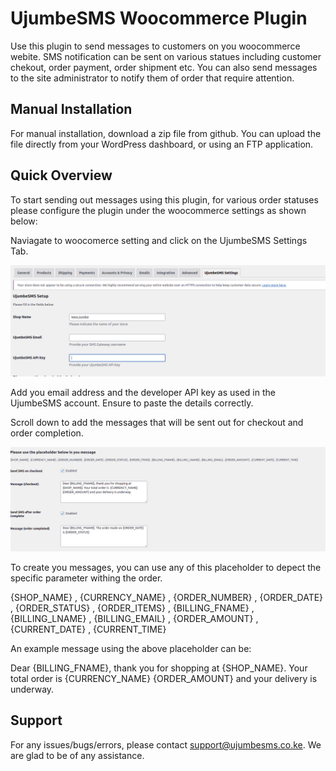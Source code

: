 # UjumbeSMS Woocommerce Plugin
Use this plugin to send messages to customers on you woocommerce webite. SMS notification can be sent on various statues including customer chekout, order payment, order shipment etc. You can also send messages to the site administrator to notify them of order that require attention. 

## Manual Installation

For manual installation, download a zip file from github. You can upload the file directly from your WordPress dashboard, or using an FTP application.

## Quick Overview 

To start sending out messages using this plugin, for various order statuses please configure the plugin under the woocommerce settings as shown below: 

Naviagate to woocomerce setting and click on the UjumbeSMS Settings Tab. 

![alt text](https://github.com/ujumbesms/woojumbe/blob/main/screenshots/ujumbe_settings.png?raw=true)

Add you email address and the developer API key as used in the UjumbeSMS account. Ensure to paste the details correctly. 

Scroll down to add the messages that will be sent out for checkout and order completion. 

![alt text](https://github.com/ujumbesms/woojumbe/blob/main/screenshots/messages.png?raw=true)

To create you messages, you can use any of this placeholder to depect the specific parameter withing the order. 

{SHOP_NAME} , {CURRENCY_NAME} , {ORDER_NUMBER} , {ORDER_DATE} , {ORDER_STATUS} , {ORDER_ITEMS} , {BILLING_FNAME} , {BILLING_LNAME} , {BILLING_EMAIL} , {ORDER_AMOUNT} , {CURRENT_DATE} , {CURRENT_TIME}

An example message using the above placeholder can be:

Dear {BILLING_FNAME}, thank you for shopping at {SHOP_NAME}. Your total order is  {CURRENCY_NAME} {ORDER_AMOUNT} and your delivery is underway.

## Support

For any issues/bugs/errors, please contact support@ujumbesms.co.ke. We are glad to be of any assistance.
